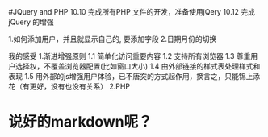 #JQuery and PHP
10.10 完成所有PHP 文件的开发，准备使用jQery
10.12 完成jQuery 的增强



1.如何添加用户，并且就显示自己的, 要添加字段
2.日期月份的切换

我的感受
1.渐进增强原则
    1.1 简单化访问重要内容
    1.2 支持所有浏览器
    1.3 尊重用户选择权，不覆盖浏览器配置(比如窗口大小)
    1.4 由外部链接的样式表处理样式和表现
    1.5 用外部的js增强用户体验，已不唐突的方式起作用，换言之，只能锦上添花（有更好，没有也没有关系）
2.PHP

说好的markdown呢？
=====

